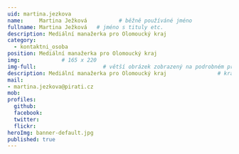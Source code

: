 ```yaml
---
uid: martina.jezkova
name:     Martina Ježková          # běžně používáné jméno
fullname: Martina Ježková   # jméno s tituly etc.
description: Mediální manažerka pro Olomoucký kraj
category:
  - kontaktni_osoba
position: Mediální manažerka pro Olomoucký kraj
img:             # 165 x 220
img-full:                     # větší obrázek zobrazený na podrobném profilu
description: Mediální manažerka pro Olomoucký kraj                # kratký popis, max 160 znaků
mail:
- martina.jezkova@pirati.cz
mob:         
profiles:
  github:
  facebook:       
  twitter:        
  flickr:       
heroImg: banner-default.jpg
published: true
---
```

